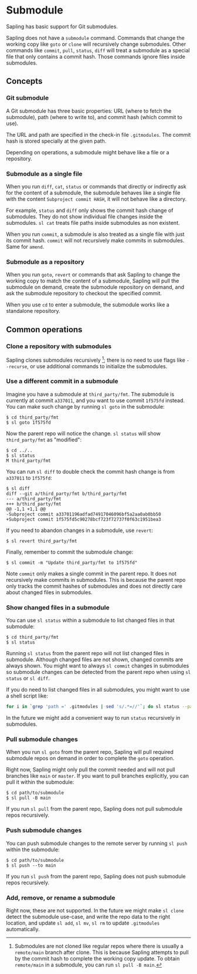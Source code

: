 # Submodule

Sapling has basic support for Git submodules.

Sapling does not have a `submodule` command. Commands that change the working
copy like `goto` or `clone` will recursively change submodules. Other commands
like `commit`, `pull`, `status`, `diff` will treat a submodule as a special
file that only contains a commit hash. Those commands ignore files inside
submodules.

## Concepts

### Git submodule

A Git submodule has three basic properties: URL (where to fetch the submodule),
path (where to write to), and commit hash (which commit to use).

The URL and path are specified in the check-in file `.gitmodules`. The commit
hash is stored specially at the given path.

Depending on operations, a submodule might behave like a file or a repository.

### Submodule as a single file

When you run `diff`, `cat`, `status` or commands that directly or indirectly
ask for the content of a submodule, the submodule behaves like a single file
with the content `Subproject commit HASH`, it will not behave like a directory.

For example, `status` and `diff` only shows the commit hash change of
submodules. They do not show individual file changes inside the submodules.
`sl cat` treats file paths inside submodules as non existent.

When you run `commit`, a submodule is also treated as a single file with just
its commit hash. `commit` will not recursively make commits in submodules.
Same for `amend`.

### Submodule as a repository

When you run `goto`, `revert` or commands that ask Sapling to change the
working copy to match the content of a submodule, Sapling will pull the
submodule on demand, create the submodule repository on demand, and ask the
submodule repository to checkout the specified commit.

When you use `cd` to enter a submodule, the submodule works like a standalone
repository.

## Common operations

### Clone a repository with submodules

Sapling clones submodules recursively [^1]; there is no need to use flags like
`--recurse`, or use additional commands to initialize the submodules.

### Use a different commit in a submodule

Imagine you have a submodule at `third_party/fmt`. The submodule is currently
at commit `a337011`, and you want to use commit `1f575fd` instead. You can make
such change by running `sl goto` in the submodule:

```
$ cd third_party/fmt
$ sl goto 1f575fd
```

Now the parent repo will notice the change. `sl status` will show
`third_party/fmt` as "modified":

```
$ cd ../..
$ sl status
M third_party/fmt
```

You can run `sl diff` to double check the commit hash change is from
`a337011` to `1f575fd`:

```
$ sl diff
diff --git a/third_party/fmt b/third_party/fmt
--- a/third_party/fmt
+++ b/third_party/fmt
@@ -1,1 +1,1 @@
-Subproject commit a33701196adfad74917046096bf5a2aa0ab0bb50
+Subproject commit 1f575fd5c90278bcf723f72737f0f63c1951bea3
```

If you need to abandon changes in a submodule, use `revert`:

```
$ sl revert third_party/fmt
```

Finally, remember to commit the submodule change:

```
$ sl commit -m "Update third_party/fmt to 1f575fd"
```

Note `commit` only makes a single commit in the parent repo. It does not
recursively make commits in submodules. This is because the parent repo only
tracks the commit hashes of submodules and does not directly care about
changed files in submodules.

### Show changed files in a submodule

You can use `sl status` within a submodule to list changed files in that
submodule:

```
$ cd third_party/fmt
$ sl status
```

Running `sl status` from the parent repo will not list changed files in
submodule. Although changed files are not shown, changed commits are
always shown. You might want to always `sl commit` changes in submodules
so submodule changes can be detected from the parent repo when using
`sl status` or `sl diff`.

If you do need to list changed files in all submodules, you might want to
use a shell script like:

```bash
for i in `grep 'path =' .gitmodules | sed 's/.*=//'`; do sl status --pager=off --cwd $i; done
```

In the future we might add a convenient way to run `status` recursively in
submodules.


### Pull submodule changes

When you run `sl goto` from the parent repo, Sapling will pull required
submodule repos on demand in order to complete the `goto` operation.

Right now, Sapling might only pull the commit needed and will not pull branches
like `main` or `master`. If you want to pull branches explicitly, you can pull
it within the submodule:

```
$ cd path/to/submodule
$ sl pull -B main
```

If you run `sl pull` from the parent repo, Sapling does not pull submodule
repos recursively.

### Push submodule changes

You can push submodule changes to the remote server by running `sl push` within
the submodule:

```
$ cd path/to/submodule
$ sl push --to main
```

If you run `sl push` from the parent repo, Sapling does not push submodule
repos recursively.

### Add, remove, or rename a submodule

Right now, these are not supported. In the future we might make `sl clone`
detect the submodule use-case, and write the repo data to the right location,
and update `sl add`, `sl mv`, `sl rm` to update `.gitmodules` automatically.

[^1]: Submodules are not cloned like regular repos where there is usually a
    `remote/main` branch after clone. This is because Sapling attempts to pull
    by the commit hash to complete the working copy update. To obtain
    `remote/main` in a submodule, you can run `sl pull -B main`.
